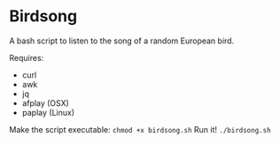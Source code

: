 # Birdsong

A bash script to listen to the song of a random European bird.

Requires:
- curl
- awk
- jq
- afplay (OSX)
- paplay (Linux)

Make the script executable: `chmod +x birdsong.sh`
Run it! `./birdsong.sh`
